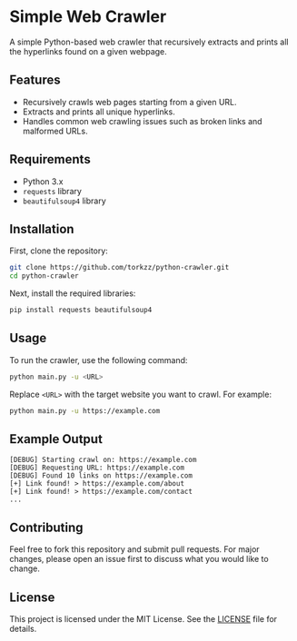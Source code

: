 # Simple Web Crawler

A simple Python-based web crawler that recursively extracts and prints all the hyperlinks found on a given webpage.

## Features

- Recursively crawls web pages starting from a given URL.
- Extracts and prints all unique hyperlinks.
- Handles common web crawling issues such as broken links and malformed URLs.

## Requirements

- Python 3.x
- `requests` library
- `beautifulsoup4` library

## Installation

First, clone the repository:

```sh
git clone https://github.com/torkzz/python-crawler.git
cd python-crawler
```

Next, install the required libraries:

```sh
pip install requests beautifulsoup4
```

## Usage

To run the crawler, use the following command:

```sh
python main.py -u <URL>
```

Replace `<URL>` with the target website you want to crawl. For example:

```sh
python main.py -u https://example.com
```

## Example Output

```
[DEBUG] Starting crawl on: https://example.com
[DEBUG] Requesting URL: https://example.com
[DEBUG] Found 10 links on https://example.com
[+] Link found! > https://example.com/about
[+] Link found! > https://example.com/contact
...
```

## Contributing

Feel free to fork this repository and submit pull requests. For major changes, please open an issue first to discuss what you would like to change.

## License

This project is licensed under the MIT License. See the [LICENSE](LICENSE) file for details.
